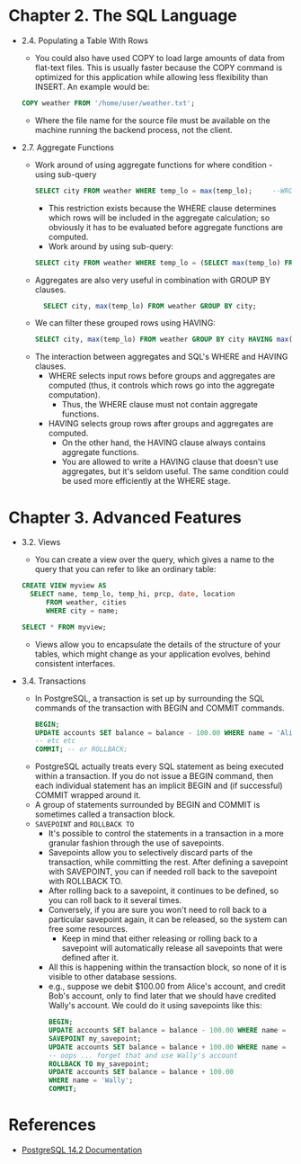 # Chapter 2. The SQL Language

* 2.4. Populating a Table With Rows
    * You could also have used COPY to load large amounts of data from flat-text files. This is usually faster because
      the COPY command is optimized for this application while allowing less flexibility than INSERT. An example would
      be:
  ```sql
  COPY weather FROM '/home/user/weather.txt';
  ```
    * Where the file name for the source file must be available on the machine running the backend process, not the
      client.

* 2.7. Aggregate Functions
    * Work around of using aggregate functions for where condition - using sub-query
        ```sql
        SELECT city FROM weather WHERE temp_lo = max(temp_lo);     --WRONG
        ```
        * This restriction exists because the WHERE clause determines which rows will be included in the aggregate
          calculation; so obviously it has to be evaluated before aggregate functions are computed.
        * Work around by using sub-query:
        ```sql
        SELECT city FROM weather WHERE temp_lo = (SELECT max(temp_lo) FROM weather);
        ```
    * Aggregates are also very useful in combination with GROUP BY clauses.
      ```sql
        SELECT city, max(temp_lo) FROM weather GROUP BY city;
      ```
    * We can filter these grouped rows using HAVING:
      ```sql
      SELECT city, max(temp_lo) FROM weather GROUP BY city HAVING max(temp_lo) < 40;
      ```
    * The interaction between aggregates and SQL's WHERE and HAVING clauses.
        * WHERE selects input rows before groups and aggregates are computed (thus, it controls which rows go into the
          aggregate computation).
            * Thus, the WHERE clause must not contain aggregate functions.
        * HAVING selects group rows after groups and aggregates are computed.
            * On the other hand, the HAVING clause always contains aggregate functions.
            * You are allowed to write a HAVING clause that doesn't use aggregates, but it's seldom useful. The same
              condition could be used more efficiently at the WHERE stage.

# Chapter 3. Advanced Features

* 3.2. Views
    * You can create a view over the query, which gives a name to the query that you can refer to like an ordinary
      table:
  ```sql
  CREATE VIEW myview AS
    SELECT name, temp_lo, temp_hi, prcp, date, location
        FROM weather, cities
        WHERE city = name;

  SELECT * FROM myview;
  ```
    * Views allow you to encapsulate the details of the structure of your tables, which might change as your application
      evolves, behind consistent interfaces.

* 3.4. Transactions
    * In PostgreSQL, a transaction is set up by surrounding the SQL commands of the transaction with BEGIN and COMMIT
      commands.
      ```sql
      BEGIN;
      UPDATE accounts SET balance = balance - 100.00 WHERE name = 'Alice';
      -- etc etc
      COMMIT; -- or ROLLBACK;
      ```
    * PostgreSQL actually treats every SQL statement as being executed within a transaction. If you do not issue a BEGIN
      command, then each individual statement has an implicit BEGIN and (if successful) COMMIT wrapped around it.
    * A group of statements surrounded by BEGIN and COMMIT is sometimes called a transaction block.
    * `SAVEPOINT` and `ROLLBACK TO`
        * It's possible to control the statements in a transaction in a more granular fashion through the use of
          savepoints.
        * Savepoints allow you to selectively discard parts of the transaction, while committing the rest. After
          defining a savepoint with SAVEPOINT, you can if needed roll back to the savepoint with ROLLBACK TO.
        * After rolling back to a savepoint, it continues to be defined, so you can roll back to it several times.
        * Conversely, if you are sure you won't need to roll back to a particular savepoint again, it can be released,
          so the system can free some resources.
            * Keep in mind that either releasing or rolling back to a savepoint will automatically release all
              savepoints that were defined after it.
        * All this is happening within the transaction block, so none of it is visible to other database sessions.
        * e.g., suppose we debit $100.00 from Alice's account, and credit Bob's account, only to find later that we
          should have credited Wally's account. We could do it using savepoints like this:
            ```sql
            BEGIN;
            UPDATE accounts SET balance = balance - 100.00 WHERE name = 'Alice';
            SAVEPOINT my_savepoint; 
            UPDATE accounts SET balance = balance + 100.00 WHERE name = 'Bob';
            -- oops ... forget that and use Wally's account
            ROLLBACK TO my_savepoint;
            UPDATE accounts SET balance = balance + 100.00
            WHERE name = 'Wally';
            COMMIT;
            ```

# References

* [PostgreSQL 14.2 Documentation](https://www.postgresql.org/docs/14/index.html)
